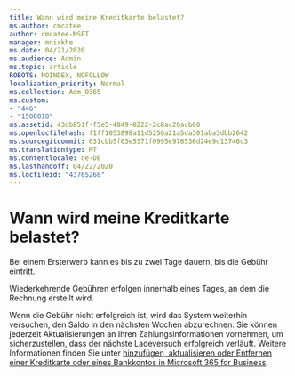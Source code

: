 ```yaml
---
title: Wann wird meine Kreditkarte belastet?
ms.author: cmcatee
author: cmcatee-MSFT
manager: mnirkhe
ms.date: 04/21/2020
ms.audience: Admin
ms.topic: article
ROBOTS: NOINDEX, NOFOLLOW
localization_priority: Normal
ms.collection: Adm_O365
ms.custom:
- "446"
- "1500018"
ms.assetid: 43db851f-f5e5-4849-8222-2c8ac26acb60
ms.openlocfilehash: f1ff1053898a11d5256a21a5da301aba3dbb2642
ms.sourcegitcommit: 631cbb5f03e5371f0995e976536d24e9d13746c3
ms.translationtype: MT
ms.contentlocale: de-DE
ms.lasthandoff: 04/22/2020
ms.locfileid: "43765268"
---
```

# <a name="when-is-my-credit-card-charged"></a>Wann wird meine Kreditkarte belastet?

Bei einem Ersterwerb kann es bis zu zwei Tage dauern, bis die Gebühr eintritt.
  
Wiederkehrende Gebühren erfolgen innerhalb eines Tages, an dem die Rechnung erstellt wird.
  
Wenn die Gebühr nicht erfolgreich ist, wird das System weiterhin versuchen, den Saldo in den nächsten Wochen abzurechnen. Sie können jederzeit Aktualisierungen an Ihren Zahlungsinformationen vornehmen, um sicherzustellen, dass der nächste Ladeversuch erfolgreich verläuft. Weitere Informationen finden Sie unter [hinzufügen, aktualisieren oder Entfernen einer Kreditkarte oder eines Bankkontos in Microsoft 365 for Business](https://docs.microsoft.com/office365/admin/subscriptions-and-billing/add-update-or-remove-credit-card-or-bank-account).